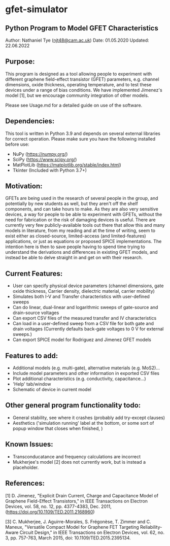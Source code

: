 # gfet-simulator
## Python Program to Model GFET Characteristics

Author: Nathaniel Tye (njt48@cam.ac.uk)
Date: 01.05.2020
Updated: 22.06.2022

## Purpose:
This program is designed as a tool allowing people to experiment with different graphene field-effect transistor (GFET) parameters,
e.g. channel dimensions, oxide thickness, operating temperature, and to test these devices under a range
of bias conditions. We have implemented Jimenez's model [1], but we encourage community integration of other models.

Please see Usage.md for a detailed guide on use of the software.

## Dependencies:
This tool is written in Python 3.9 and depends on several external libraries for correct operation. Please make sure you have the following installed before use:

* NuPy (https://numpy.org/)
* SciPy (https://www.scipy.org/)
* MatPlotLib (https://matplotlib.org/stable/index.html)
* Tkinter (Included with Python 3.7+)

## Motivation:
GFETs are being used in the research of several people in the group, and potentially by new students as well,
but they aren't off the shelf components, and can take hours to make. As they are also very sensitive devices,
a way for people to be able to experiment with GFETs, without the need for fabrication or the risk of damaging
devices is useful. There are currently very few publicly-available tools out there that allow this and many 
models in literature, from my reading and at the time of writing, seem to exist either as closed-source, 
limited-access (and limited-features) applications, or just as equations or proposed SPICE implementations.
The intention here is then to save people having to spend time trying to understand the derivations and 
differences in existing GFET models, and instead be able to delve straight in and get on with their research.

## Current Features:
* User can specify physical device parameters (channel dimensions, gate oxide thickness,
  Carrier density, dielectric material, carrier mobility)
* Simulates both I-V and Transfer characteristics with user-defined sweeps
* Can do linear, dual-linear and logarithmic sweeps of gate-source and drain-source
  voltages
* Can export CSV files of the measured transfer and IV characteristics
* Can load in a user-defined sweep from a CSV file for both gate and drain voltages 
  (Currently defaults back-gate voltages to 0 V for external sweeps.)
* Can export SPICE model for Rodriguez and Jimenez GFET models

## Features to add:
* Additional models (e.g. multi-gate), alternative materials (e.g. MoS2)...
* Include model parameters and other information in exported CSV files
* Plot additional characteristics (e.g. conductivity, capacitance...)
* 'Help' tab/window
* Schematic of device in current model

## Other general program functionality todo:
* General stability, see where it crashes (probably add try-except clauses)
* Aesthetics ('simulation running' label at the bottom, or some sort of popup window that closes when finished, )


## Known Issues:
* Transconducatance and frequency calculations are incorrect
* Mukherjee's model [2] does not currently work, but is instead a placeholder.
     
## References:
[1] D. Jimenez, "Explicit Drain Current, Charge and Capacitance Model of Graphene Field-Effect Transistors," in IEEE Transactions on Electron Devices, vol. 58, no. 12, pp. 4377-4383, Dec. 2011, (https://doi.org/10.1109/TED.2011.2168960)

[3] C. Mukherjee, J. Aguirre-Morales, S. Frégonèse, T. Zimmer and C. Maneux, "Versatile Compact Model for Graphene FET Targeting Reliability-Aware Circuit Design," in IEEE Transactions on Electron Devices, vol. 62, no. 3, pp. 757-763, March 2015, doi: 10.1109/TED.2015.2395134.